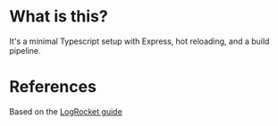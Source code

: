 # What is this?

It's a minimal Typescript setup with Express, hot reloading, and a build pipeline.

# References

Based on the [LogRocket guide](https://blog.logrocket.com/how-to-set-up-node-typescript-express/#conclusion)
